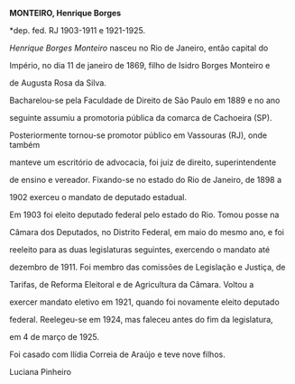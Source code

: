 **MONTEIRO, Henrique Borges**



\*dep. fed. RJ 1903-1911 e 1921-1925.



*Henrique Borges Monteiro* nasceu no Rio de Janeiro, então capital do

Império, no dia 11 de janeiro de 1869, filho de Isidro Borges Monteiro e

de Augusta Rosa da Silva.



Bacharelou-se pela Faculdade de Direito de São Paulo em 1889 e no ano

seguinte assumiu a promotoria pública da comarca de Cachoeira (SP).

Posteriormente tornou-se promotor público em Vassouras (RJ), onde também

manteve um escritório de advocacia, foi juiz de direito, superintendente

de ensino e vereador. Fixando-se no estado do Rio de Janeiro, de 1898 a

1902 exerceu o mandato de deputado estadual.



Em 1903 foi eleito deputado federal pelo estado do Rio. Tomou posse na

Câmara dos Deputados, no Distrito Federal, em maio do mesmo ano, e foi

reeleito para as duas legislaturas seguintes, exercendo o mandato até

dezembro de 1911. Foi membro das comissões de Legislação e Justiça, de

Tarifas, de Reforma Eleitoral e de Agricultura da Câmara. Voltou a

exercer mandato eletivo em 1921, quando foi novamente eleito deputado

federal. Reelegeu-se em 1924, mas faleceu antes do fim da legislatura,

em 4 de março de 1925.



Foi casado com Ilídia Correia de Araújo e teve nove filhos.



Luciana Pinheiro



